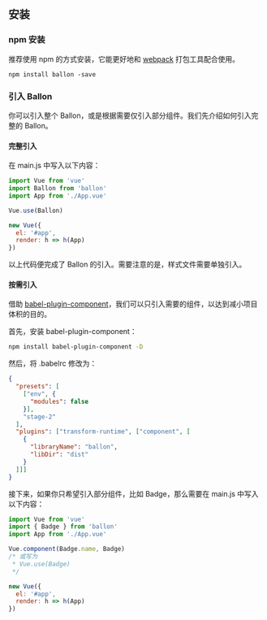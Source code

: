 ## 安装

### npm 安装
推荐使用 npm 的方式安装，它能更好地和 [webpack](https://webpack.js.org/) 打包工具配合使用。

```shell
npm install ballon -save
```

### 引入 Ballon

你可以引入整个 Ballon，或是根据需要仅引入部分组件。我们先介绍如何引入完整的 Ballon。

#### 完整引入

在 main.js 中写入以下内容：
```javascript
import Vue from 'vue'
import Ballon from 'ballon'
import App from './App.vue'

Vue.use(Ballon)

new Vue({
  el: '#app',
  render: h => h(App)
})
```
以上代码便完成了 Ballon 的引入。需要注意的是，样式文件需要单独引入。

#### 按需引入

借助 [babel-plugin-component](https://github.com/QingWei-Li/babel-plugin-component)，我们可以只引入需要的组件，以达到减小项目体积的目的。

首先，安装 babel-plugin-component：

```bash
npm install babel-plugin-component -D
```

然后，将 .babelrc 修改为：
```json
{
  "presets": [
    ["env", {
      "modules": false
    }],
    "stage-2"
  ],
  "plugins": ["transform-runtime", ["component", [
    {
      "libraryName": "ballon",
      "libDir": "dist"
    }
  ]]]
}

```

接下来，如果你只希望引入部分组件，比如 Badge，那么需要在 main.js 中写入以下内容：

```javascript
import Vue from 'vue'
import { Badge } from 'ballon'
import App from './App.vue'

Vue.component(Badge.name, Badge)
/* 或写为
 * Vue.use(Badge)
 */

new Vue({
  el: '#app',
  render: h => h(App)
})
```
